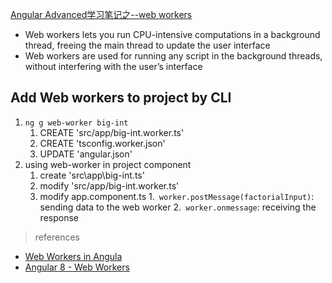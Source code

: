 [Angular Advanced学习笔记之--web workers](#top)

- Web workers lets you run CPU-intensive computations in a background thread, freeing the main thread to update the user interface
- Web workers are used for running any script in the background threads, without interfering with the user’s interface

## Add Web workers to project by CLI

1. `ng g web-worker big-int`
   1. CREATE 'src/app/big-int.worker.ts'
   2. CREATE 'tsconfig.worker.json'
   3. UPDATE 'angular.json'
2. using web-worker in project component
   1. create 'src\app\big-int.ts'
   2. modify 'src/app/big-int.worker.ts'
   3. modify app.component.ts
      1.` worker.postMessage(factorialInput)`: sending data to the web worker
      2.` worker.onmessage`: receiving the response

> references
- [Web Workers in Angula](https://medium.com/codex/web-workers-in-angular-99fc4dac1d40)
- [Angular 8 - Web Workers](https://www.tutorialspoint.com/angular8/angular8_web_workers.htm)
